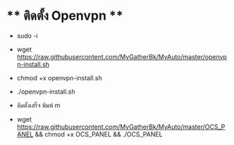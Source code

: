 # ** ติดตั้ง Openvpn  ** <br>
- sudo -i
- wget https://raw.githubusercontent.com/MyGatherBk/MyAuto/master/openvpn-install.sh
- chmod +x openvpn-install.sh
- ./openvpn-install.sh
- ติดตั้งเสร็จ พิมพ์ m


- wget https://raw.githubusercontent.com/MyGatherBk/MyAuto/master/OCS_PANEL && chmod +x OCS_PANEL && ./OCS_PANEL


